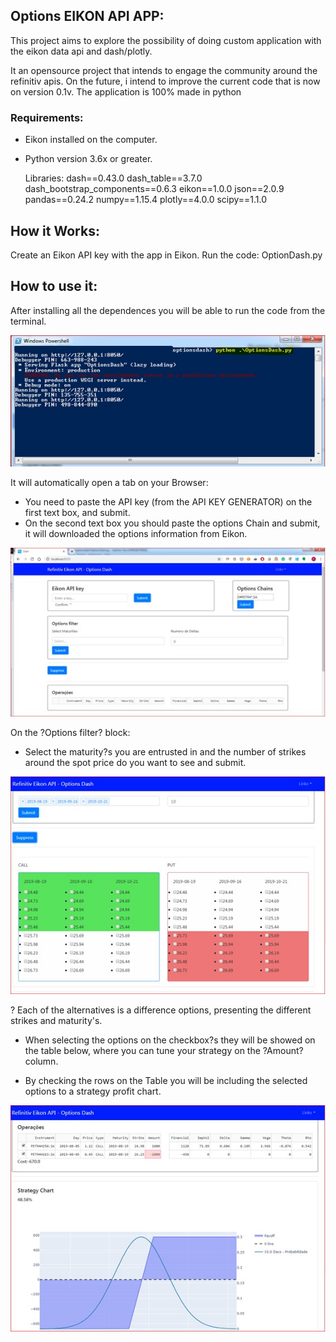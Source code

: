 ## Options EIKON API APP:

This project aims to explore the possibility of doing custom application with the eikon data api and dash/plotly. 

It an opensource project that intends to engage the community around the refinitiv apis. On the future, i intend to improve the current code that is now on version 0.1v. The application is 100% made in python

### Requirements:
- Eikon installed on the computer.
- Python version 3.6x or greater.

	Libraries:
		dash==0.43.0
		dash_table==3.7.0
		dash_bootstrap_components==0.6.3
		eikon==1.0.0
		json==2.0.9
		pandas==0.24.2
		numpy==1.15.4
		plotly==4.0.0
		scipy==1.1.0


## How it Works:
Create an Eikon API key with the <App Key Generator>app in Eikon.
Run the code: OptionDash.py

## How to use it:

After installing all the dependences you will be able to run the code from the terminal.

<!-- <img src="./assets/cmd.jpeg" alt="Drawing" style="width: 500px"> -->
![alt text](https://github.com/PedroAMBH/Eikon_API_Oprions_Dash_App/blob/master/assets/cmd.jpg?raw=true)


It will automatically open a tab on your Browser:
-	You need to paste the API key (from the API KEY GENERATOR) on the first text box, and submit.
-	On the second text box you should paste the options Chain and submit, it will downloaded the options information from Eikon.

<!-- <img src="./assets/1.jpeg" alt="Drawing" style="width: 500px"> -->
![alt text](https://github.com/PedroAMBH/Eikon_API_Oprions_Dash_App/blob/master/assets/1.jpg?raw=true)

On the ?Options filter? block:
-	Select the maturity?s  you are entrusted in and the number of strikes around the spot price do you want to see and submit.

![alt text](https://github.com/PedroAMBH/Eikon_API_Oprions_Dash_App/blob/master/assets/2.jpg?raw=true)
<!-- <img src="./assets/2.jpeg" alt="Drawing" style="width: 500px"> -->

?	Each of the alternatives is a difference options, presenting the different strikes and maturity's. 


-	When selecting the options on the checkbox?s they will be showed on the table below, where you can tune your strategy on the ?Amount? column.

-	By checking the rows on the Table you will be including the selected options to a strategy profit chart.

![alt text](https://github.com/PedroAMBH/Eikon_API_Oprions_Dash_App/blob/master/assets/3.jpg?raw=true)
<!-- <img src="./assets/3.jpeg" alt="Drawing" style="width: 500px"> -->
